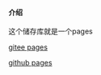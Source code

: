 #### 介绍
这个储存库就是一个pages


[gitee pages](https://tim1103.gitee.io "gitee pages")


[github pages](https://tim1103.github.io "github pages")
